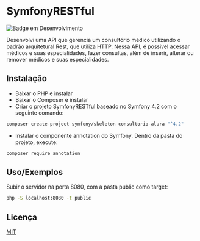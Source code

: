 
# SymfonyRESTful

![Badge em Desenvolvimento](http://img.shields.io/static/v1?label=STATUS&message=EM%20DESENVOLVIMENTO&color=GREEN&style=for-the-badge)

Desenvolvi uma API que gerencia um consultório médico utilizando o padrão arquitetural Rest, que utiliza HTTP. Nessa API, é possivel acessar médicos e suas especialidades, fazer consultas, além de inserir, alterar ou remover médicos e suas especialidades.


## Instalação

* Baixar o PHP e instalar
* Baixar o Composer e instalar
* Criar o projeto SymfonyRESTful baseado no Symfony 4.2 com o seguinte comando:
```bash
composer create-project symfony/skeleton consultorio-alura "^4.2"
```
* Instalar o componente annotation do Symfony. Dentro da pasta do projeto, execute:
```bash
composer require annotation
```
## Uso/Exemplos

Subir o servidor na porta 8080, com a pasta public como target:
```bash
php -S localhost:8080 -t public
```


## Licença

[MIT](https://choosealicense.com/licenses/mit/)


